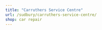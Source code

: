 ```yaml
---
title: "Carruthers Service Centre"
url: /sudbury/carruthers-service-centre/
shop: car repair
---
```

